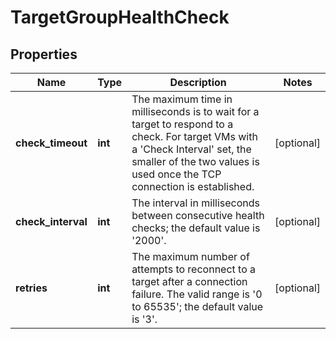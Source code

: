 # TargetGroupHealthCheck

## Properties
| Name | Type | Description | Notes |
| ------------ | ------------- | ------------- | ------------- |
| **check_timeout** | **int** | The maximum time in milliseconds is to wait for a target to respond to a check. For target VMs with a &#39;Check Interval&#39; set, the smaller of the two values is used once the TCP connection is established. | [optional]  |
| **check_interval** | **int** | The interval in milliseconds between consecutive health checks; the default value is &#39;2000&#39;. | [optional]  |
| **retries** | **int** | The maximum number of attempts to reconnect to a target after a connection failure. The valid range is &#39;0 to 65535&#39;; the default value is &#39;3&#39;. | [optional]  |


